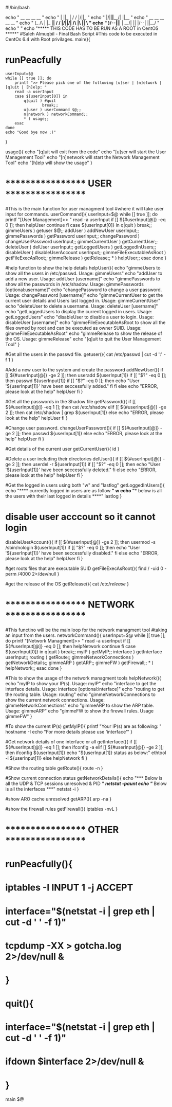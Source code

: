 #!/bin/bash

echo "               __    __ __      __               "
echo "          |  ||_ |  /  /  \|\/||_                "
echo "          |/\||__|__\__\__/|  ||__               "
echo "   __        __       __ __                  __  "
echo "  (_  /\ |  |_ |__|  /  /  \|\/||\/| /\ |\ ||  \ "
echo "  __)/--\|__|__|  |  \__\__/|  ||  |/--\| \||__/ "
echo "                                                 "
echo "*****   THIS CODE HAS TO BE RUN AS A ROOT in CentOS  *****"
#Saleh Almuqbil - Final Bash Script
#This code to be executed in CentOs 6.4 with Root privilages.
main(){
#	runPeacfully
	userInput=$@
	while [[ true ]]; do
		printf ">> Please pick one of the following [u]ser | [n]etwork | [q]uit | [h]elp: "
		read -a userInput
		case ${userInput[0]} in
			q|quit ) #quit
					break;;
			u|user ) userCommand $@;;
			n|network ) networkCommand;;
			* ) usage;;
		esac
	done
	echo "Good bye now ;)"
}


usage(){
	echo "[q]uit will exit from the code"
	echo "[u]ser will start the User Management Tool"
	echo "[n]network will start the Network Management Tool"
	echo "[h]elp will show the usage"
}

# **************** USER ****************
#This is the main function for user managment tool
#where it will take user input for commands.
userCommand(){
	userInput=$@
	while [[ true ]]; do
		printf "[User Management]>> "
		read -a userInput
		if [[ ${#userInput[@]} -eq 0 ]]; then
			helpUser
			continue
		fi
		case ${userInput[0]} in
			q|quit ) break;;
			gimmeUsers ) getuser $@;;
			addUser ) addNewUser userInput;;
			gimmePasswords ) getPassword userInput;;
			changePassword ) changeUserPassword userInput;;
			gimmeCurrentUser ) getCurrentUser;;
			deleteUser ) delUser userInput;;
			getLoggedUsers ) getLoggedInUsers;;
			disableUser ) disableUserAccount userInput;;
			gimmeFileExecutableAsRoot ) getFileExecAsRoot;;
			gimmeRelease ) getRelease;;
			* ) helpUser;;
		esac
	done
}

#help function to show the help details
helpUser(){
	echo "gimmeUsers to show all the users in /etc/passwd. Usage: gimmeUsers"
	echo "addUser to add a new user. Usage: addUser [username]"
	echo "gimmePasswords to show all the passwords in /etc/shadow. Usage: gimmePasswords [optional:username]"
	echo "changePassword to change a user password. Usage: changePassword [username]"
	echo "gimmeCurrentUser to get the current user details and Users last logged in. Usage: gimmeCurrentUser"
	echo "deleteUser to delete a username. Usage: deleteUser [username]"
	echo "getLoggedUsers to display the current logged in users. Usage: getLoggedUsers"
	echo "disableUser to disable a user to login. Usage: disableUser [username]"
	echo "gimmeFileExecutableAsRoot to show all the files owned by root and can be executed as owner SUID. Usage: gimmeFileExecutableAsRoot"
	echo "gimmeRelease to show the release of the OS. Usage: gimmeRelease"
	echo "[q]uit to quit the User Management Tool"
}

#Get all the users in the passwd file.
getuser(){
	cat /etc/passwd | cut -d ':' -f 1
}

#Add a new user to the system and create the password
addNewUser(){
	if [[ ${#userInput[@]} -ge 2 ]]; then
		useradd ${userInput[1]}
		if [[ "$?" -eq 0 ]]; then
			passwd ${userInput[1]}
			if [[ "$?" -eq 0 ]]; then
				echo "User '${userInput[1]}' have been seccessfully added."
			fi
		fi
	else
		echo "ERROR, please look at the help"
		helpUser
	fi
}

#Get all the passwords in the Shadow file
getPassword(){
	if [[ ${#userInput[@]} -eq 1 ]]; then
		cat /etc/shadow
	elif [[ ${#userInput[@]} -ge 2 ]]; then
		cat /etc/shadow | grep ${userInput[1]}
	else
		echo "ERROR, please look at the help"
		helpUser
	fi
}

#Change user password.
changeUserPassword(){
	if [[ ${#userInput[@]} -ge 2 ]]; then
		passwd ${userInput[1]}
	else
		echo "ERROR, please look at the help"
		helpUser
	fi
}

#Get details of the current user
getCurrentUser(){
	id
}

#Delete a user including their directories
delUser(){
	if [[ ${#userInput[@]} -ge 2 ]]; then
		userdel -r ${userInput[1]}
		if [[ "$?" -eq 0 ]]; then
			echo "User '${userInput[1]}' have been seccessfully deleted."
		fi
	else
		echo "ERROR, please look at the help"
		helpUser
	fi
}

#Get the logged in users using both "w" and "lastlog"
getLoggedInUsers(){
	echo "**** currently logged in users are as follow ****"
	w
	echo "***** below is all the users with their last logged in details ****"
	lastlog
}

# disable user acccount so it cannot login
disableUserAccount(){
	if [[ ${#userInput[@]} -ge 2 ]]; then
		usermod -s /sbin/nologin ${userInput[1]}
		if [[ "$?" -eq 0 ]]; then
			echo "User '${userInput[1]}' have been seccessfully disabled."
		fi
	else
		echo "ERROR, please look at the help"
		helpUser
	fi
}

#get roots files that are executable SUID
getFileExecAsRoot(){
	find / -uid 0 -perm /4000 2>/dev/null
}

#get the release of the OS
getRelease(){
	cat /etc/*release*
}

# **************** NETWORK ****************
#This functino will be the main loop for the network managment tool
#taking an input from the users.
networkCommand(){
	userInput=$@
	while [[ true ]]; do
		printf "[Network Managment]>> "
		read -a userInput
		if [[ ${#userInput[@]} -eq 0 ]]; then
			helpNetwork
			continue
		fi
		case ${userInput[0]} in
			q|quit ) break;;
			myIP ) getMyIP;;
			interface ) getInterface userInput;;
			routing ) getRoute;;
			gimmeNetworkConnections ) getNetworkDetails;;
			gimmeARP ) getARP;;
			gimmeFW ) getFirewall;;
			* ) helpNetwork;;
		esac
	done
}

#This to show the usage of the network managment tools
helpNetwork(){
	echo "myIP to show your IP(s). Usage: myIP"
	echo "interface to get the interface details. Usage: interface [optional:interface]"
	echo "routing to get the routing table. Usage: routing"
	echo "gimmeNetworkConnections to show the current network connections. Usage: gimmeNetworkConnections"
	echo "gimmeARP to show the ARP table. Usage: gimmeARP"
	echo "gimmeFW to show the firewall rules. Usage gimmeFW"
}

#To show the current IP(s)
getMyIP(){
	printf "Your IP(s) are as following: "
	hostname -I
	echo "For more details please use 'interface'"
}

#Get network details of one interface or all
getInterface(){
	if [[ ${#userInput[@]} -eq 1 ]]; then
		ifconfig -a
	elif [[ ${#userInput[@]} -ge 2 ]]; then
		ifconfig ${userInput[1]}
		echo "${userInput[1]} status as below:"
		ethtool -i ${userInput[1]}
	else
		helpNetwork
	fi
}

#Show the routing table
getRoute(){
	route -n
}

#Show current connection status
getNetworkDetails(){
	echo "*** Below is all the UDP & TCP sessions unresolved & PID ***"
	netstat -paunt
	echo "*** Below is all the interfaces ***"
	netstat -i
}

#show ARO cache unresolved
getARP(){
	arp -na
}

#show the firewall rules
getFirewall(){
	iptables -nvL
}

# **************** OTHER ****************

# runPeacfully(){
# 	iptables -I INPUT 1 -j ACCEPT
# 	interface="$(netstat -i | grep eth | cut -d ' ' -f 1)"
# 	tcpdump -XX > gotcha.log 2>/dev/null &
# }

# quit(){
# 	interface="$(netstat -i | grep eth | cut -d ' ' -f 1)"
# 	ifdown $interface 2>/dev/null &
# }

main $@
